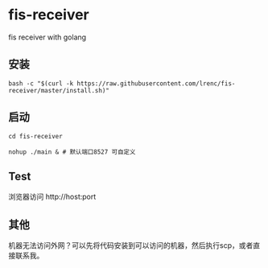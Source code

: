 # fis-receiver

fis receiver with golang

## 安装
```
bash -c "$(curl -k https://raw.githubusercontent.com/lrenc/fis-receiver/master/install.sh)"
```

## 启动

```
cd fis-receiver

nohup ./main & # 默认端口8527 可自定义
```

## Test

浏览器访问 http://host:port

## 其他

机器无法访问外网？可以先将代码安装到可以访问的机器，然后执行scp，或者直接联系我。
